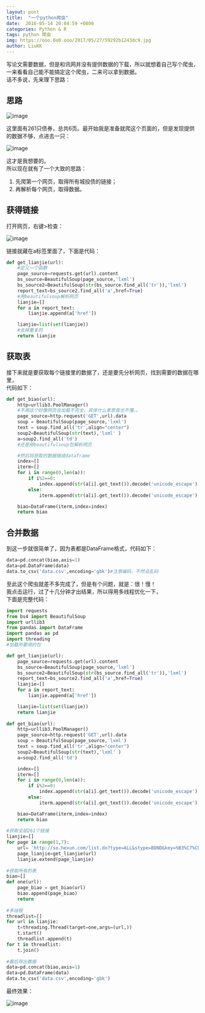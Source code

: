 ```yaml
---
layout: post
title:  "一个python爬虫"
date:  2016-05-14 20:04:59 +0800
categories: Python & R
tags: python 爬虫
img: https://ooo.0o0.ooo/2017/05/27/59292b1243dc9.jpg
author: LiuKK
---
```


写论文需要数据，但是和讯网并没有提供数据的下载，所以就想着自己写个爬虫，一来看看自己能不能搞定这个爬虫，二来可以拿到数据。  
话不多说，先来理下思路：
## 思路
![image](http://liubj2016.github.io/Akuan/group/python&R/images/1.png)

这里面有261只债券，总共6页。最开始我是准备就爬这个页面的，但是发现提供的数据不够，点进去一只：

![image](http://liubj2016.github.io/Akuan/group/python&R/images/2.png)

这才是我想要的。  
所以现在就有了一个大致的思路：  
1. 先爬第一个网页，取得所有城投债的链接；
2. 再解析每个网页，取得数据。

## 获得链接
打开网页，右键>检查：

![image](http://liubj2016.github.io/Akuan/group/python&R/images/3.png)

链接就藏在a标签里面了，下面是代码：


```python
def get_lianjie(url):
    #定义一个函数
    page_source=requests.get(url).content
    bs_source=BeautifulSoup(page_source,'lxml')
    bs_source2=BeautifulSoup(str(bs_source.find_all('tr')),'lxml')
    report_text=bs_source2.find_all('a',href=True)
    #用beautifulsoup解析网页
    lianjie=[]
    for a in report_text:
        lianjie.append(a['href'])

    lianjie=list(set(lianjie))
    #去掉重复的
    return lianjie
```

## 获取表
接下来就是要获取每个链接里的数据了，还是要先分析网页，找到需要的数据在哪里，  
代码如下：


```python
def get_biao(url):
    http=urllib3.PoolManager()
    #不用这个好像网页会加载不完全，具体什么意思我也不懂。。
    page_source=http.request('GET',url).data
    soup = BeautifulSoup(page_source,'lxml')
    text = soup.find_all('tr',align="center")
    soup2=BeautifulSoup(str(text),'lxml' )
    a=soup2.find_all('td')
    #还是用beautifulsoup包解析网页

    #然后将获取的数据做成dataframe
    index=[]
    iterm=[]
    for i in range(0,len(a)):
        if i%2==0:
            index.append(str(a[i].get_text()).decode('unicode_escape').encode('utf-8'))
        else:
            iterm.append(str(a[i].get_text()).decode('unicode_escape').encode('utf-8'))

    biao=DataFrame(iterm,index=index)
    return biao
```
## 合并数据

到这一步就很简单了，因为表都是DataFrame格式，代码如下：


```python
data=pd.concat(biao,axis=1)
data=pd.DataFrame(data)
data.to_csv('data.csv',encoding='gbk')#注意编码，不然会乱码
```

至此这个爬虫就差不多完成了，但是有个问题，就是：很！慢！  
我点击运行，过了十几分钟才出结果，所以得用多线程优化一下，  
下面是完整代码：


```python
import requests
from bs4 import BeautifulSoup
import urllib3
from pandas import DataFrame
import pandas as pd
import threading
#加载所要用的包

def get_lianjie(url):
    page_source=requests.get(url).content
    bs_source=BeautifulSoup(page_source,'lxml')
    bs_source2=BeautifulSoup(str(bs_source.find_all('tr')),'lxml')
    report_text=bs_source2.find_all('a',href=True)
    lianjie=[]
    for a in report_text:
        lianjie.append(a['href'])

    lianjie=list(set(lianjie))
    return lianjie
    
def get_biao(url):
    http=urllib3.PoolManager()
    page_source=http.request('GET',url).data
    soup = BeautifulSoup(page_source,'lxml')
    text = soup.find_all('tr',align="center")
    soup2=BeautifulSoup(str(text),'lxml' )
    a=soup2.find_all('td')

    index=[]
    iterm=[]
    for i in range(0,len(a)):
        if i%2==0:
            index.append(str(a[i].get_text()).decode('unicode_escape').encode('utf-8'))
        else:
            iterm.append(str(a[i].get_text()).decode('unicode_escape').encode('utf-8'))

    biao=DataFrame(iterm,index=index)
    return biao
    
#获取全部261个链接
lianjie=[]
for page in range(1,7):
    url= 'http://so.hexun.com/list.do?type=ALL&stype=BOND&key=%B3%C7%CD%B6%D5%AE&page={0:d}'.format(page)
    page_lianjie=get_lianjie(url)
    lianjie.extend(page_lianjie)
    
#获取所有的表
biao=[]
def one(url):
    page_biao = get_biao(url)
    biao.append(page_biao)
    return
    
#多线程    
threadlist=[]
for url in lianjie:
    t=threading.Thread(target=one,args=(url,))
    t.start()
    threadlist.append(t)
for t in threadlist:
    t.join()
    
#最后导出数据
data=pd.concat(biao,axis=1)
data=pd.DataFrame(data)
data.to_csv('data.csv',encoding='gbk')
```
最终效果：

![image](http://liubj2016.github.io/Akuan/group/python&R/images/4.png)